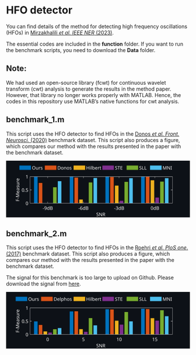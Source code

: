 # HFO detector
You can find details of the method for detecting high frequency oscillations (HFOs) in [Mirzakhalili _et al. IEEE NER_ (2023)](https://doi.org/10.1109/NER52421.2023.10123882).

The essential codes are included in the **function** folder. 
If you want to run the benchmark scripts, you need to download the **Data** folder. 
## Note:
We had used an open-source library (fcwt) for continuous wavelet transform (cwt) analysis to generate the results in the method paper. However, that library no longer works properly with MATLAB. Hence, the codes in this repository use MATLAB’s native functions for cwt analysis. 
## benchmark_1.m
This script uses the HFO detector to find HFOs in the [Donos _et al. Front. Neurosci._ (2020)](https://doi.org/10.3389/fnins.2020.00183) benchmark dataset. This script also produces a figure, which compares our method with the results presented in the paper with the benchmark dataset.

![alt text](https://github.com/WolfLabPenn/HFO-Detector/blob/main/Documents/Benchmark_1.svg)
## benchmark_2.m
This script uses the HFO detector to find HFOs in the [Roehri _et al. PloS one_.  (2017)](https://doi.org/10.1371/journal.pone.0174702) benchmark dataset. This script also produces a figure, which compares our method with the results presented in the paper with the benchmark dataset.

The signal for this benchmark is too large to upload on Github. Please download the signal from [here](https://doi.org/10.6084/m9.figshare.23098526).

![alt text](https://github.com/WolfLabPenn/HFO-Detector/blob/main/Documents/Benchmark_2.svg)

